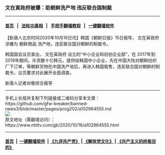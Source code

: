 ### 文在寅政府被爆：助朝鲜洗产地 违反联合国制裁
------------------------

#### [首页](https://github.com/gfw-breaker/banned-news3/blob/master/README.md) &nbsp;&nbsp;|&nbsp;&nbsp; [法轮功真相](https://github.com/begood0513/basic/blob/master/README.md)  &nbsp;&nbsp;|&nbsp;&nbsp; [手把手翻墙教程](https://github.com/gfw-breaker/guides/wiki)  &nbsp;&nbsp;|&nbsp;&nbsp; [一键翻墙软件](https://github.com/gfw-breaker/nogfw/blob/master/README.md)  



<div><div class="post_content" itemprop="articleBody">
 <p>
  【新唐人北京时间2020年10月16日讯】韩国《朝鲜日报》15日报导，
  <ok href="https://www.ntdtv.com/gb/文在寅政府.htm">
   文在寅政府
  </ok>
  涉嫌为
  <ok href="https://www.ntdtv.com/gb/朝鲜商品.htm">
   朝鲜商品
  </ok>
  洗产地，违反联合国对朝鲜的制裁令。
 </p>
 <p>
  韩国国会议员查出，
  <ok href="https://www.ntdtv.com/gb/文在寅政府.htm">
   文在寅政府
  </ok>
  设立的“中小企业和初创企业部”，在 2017年到 2019年期间，斥资数十亿韩元，提供给韩国中小企业，先在中国大陆对朝鲜纺织厂下订单，等朝鲜货物在中国洗产地后，再进入韩国贩售，违反联合国对朝鲜的制裁令，议员要求对此展开全面调查。
 </p>
 <p>
  新唐人记者尚敬综合报导
 </p>
 <div class="single_ad">
 </div>
</div>
</div>
<hr/>
手机上长按并复制下列链接或二维码分享本文章：<br/>
https://github.com/gfw-breaker/banned-news3/blob/master/pages/prog202/a102964555.md <br/>
<a href='https://github.com/gfw-breaker/banned-news3/blob/master/pages/prog202/a102964555.md'><img src='https://github.com/gfw-breaker/banned-news3/blob/master/pages/prog202/a102964555.md.png'/></a> <br/>
原文地址（需翻墙访问）：https://www.ntdtv.com/gb/2020/10/16/a102964555.html


------------------------
#### [首页](https://github.com/gfw-breaker/banned-news3/blob/master/README.md) &nbsp;|&nbsp; [一键翻墙软件](https://github.com/gfw-breaker/nogfw/blob/master/README.md) &nbsp;| [《九评共产党》](https://github.com/gfw-breaker/9ping.md/blob/master/README.md#九评之一评共产党是什么) | [《解体党文化》](https://github.com/gfw-breaker/jtdwh.md/blob/master/README.md) | [《共产主义的终极目的》](https://github.com/gfw-breaker/gczydzjmd.md/blob/master/README.md)


<img src='http://gfw-breaker.win/banned-news3/pages/prog202/a102964555.md' width='0px' height='0px'/>